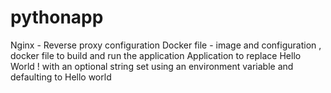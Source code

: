 # pythonapp
Nginx - Reverse proxy configuration
Docker file - image and configuration ,  docker file to build and run the application
Application to replace Hello World ! with an optional string set using an environment variable and defaulting to Hello world
